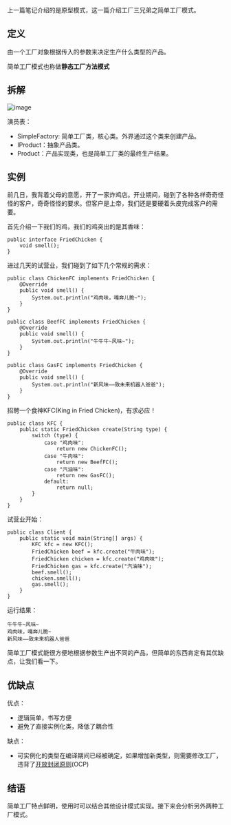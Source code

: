 上一篇笔记介绍的是原型模式，这一篇介绍工厂三兄弟之简单工厂模式。
## 定义
由一个工厂对象根据传入的参数来决定生产什么类型的产品。

简单工厂模式也称做**静态工厂方法模式**

## 拆解
![image](http://7xslhx.com1.z0.glb.clouddn.com/android_pic/SimpleFactory.png)

演员表：
- SimpleFactory: 简单工厂类，核心类。外界通过这个类来创建产品。
- IProduct：抽象产品类。
- Product：产品实现类，也是简单工厂类的最终生产结果。

## 实例

前几日，我背着父母的意愿，开了一家炸鸡店。开业期间，碰到了各种各样奇奇怪怪的客户，奇奇怪怪的要求。但客户是上帝，我们还是要硬着头皮完成客户的需要。

首先介绍一下我们的鸡，我们的鸡突出的是其香味：

```
public interface FriedChicken {
    void smell();
}
```

进过几天的试营业，我们碰到了如下几个常规的需求：
```
public class ChickenFC implements FriedChicken {
    @Override
    public void smell() {
        System.out.println("鸡肉味，嘎奔儿脆~");
    }
}

public class BeefFC implements FriedChicken {
    @Override
    public void smell() {
        System.out.println("牛牛牛~风味~");
    }
}

public class GasFC implements FriedChicken {
    @Override
    public void smell() {
        System.out.println("新风味——致未来机器人爸爸");
    }
}
```

招聘一个食神KFC(King in Fried Chicken)，有求必应！
```
public class KFC {
    public static FriedChicken create(String type) {
        switch (type) {
            case "鸡肉味":
                return new ChickenFC();
            case "牛肉味":
                return new BeefFC();
            case "汽油味":
                return new GasFC();
            default:
                return null;
        }
    }
}
```
试营业开始：
```
public class Client {
    public static void main(String[] args) {
        KFC kfc = new KFC();
        FriedChicken beef = kfc.create("牛肉味");
        FriedChicken chicken = kfc.create("鸡肉味");
        FriedChicken gas = kfc.create("汽油味");
        beef.smell();
        chicken.smell();
        gas.smell();
    }
}
```

运行结果：
```
牛牛牛~风味~
鸡肉味，嘎奔儿脆~
新风味——致未来机器人爸爸
```

简单工厂模式能很方便地根据参数生产出不同的产品，但简单的东西肯定有其优缺点，让我们看一下。

## 优缺点
优点：
- 逻辑简单，书写方便
- 避免了直接实例化类，降低了耦合性

缺点：
- 可实例化的类型在编译期间已经被确定，如果增加新类型，则需要修改工厂，违背了[开放封闭原则](https://github.com/ColdPuppy/Android-Notes/blob/master/Android-Design-Pattern/%E5%85%AD%E5%A4%A7%E8%AE%BE%E8%AE%A1%E5%8E%9F%E5%88%99%E4%B9%8B%E5%BC%80%E6%94%BE%E5%B0%81%E9%97%AD%E5%8E%9F%E5%88%99.md)(OCP)

## 结语
简单工厂特点鲜明，使用时可以结合其他设计模式实现。接下来会分析另外两种工厂模式。